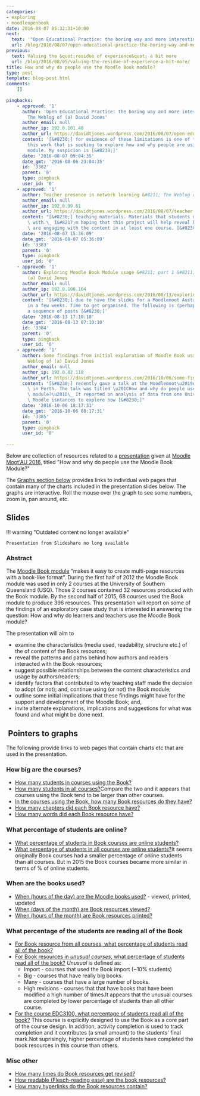 ```yaml
---
categories:
- exploring
- moodleopenbook
date: 2016-08-07 05:32:31+10:00
next:
  text: '"Open Educational Practice: the boring way and more interesting ways"'
  url: /blog/2016/08/07/open-educational-practice-the-boring-way-and-more-interesting-ways/
previous:
  text: Valuing the &quot;residue of experience&quot; a bit more
  url: /blog/2016/08/05/valuing-the-residue-of-experience-a-bit-more/
title: How and why do people use the Moodle Book module?
type: post
template: blog-post.html
comments:
    []
    
pingbacks:
    - approved: '1'
      author: 'Open Educational Practice: the boring way and more interesting ways &#8211;
        The Weblog of (a) David Jones'
      author_email: null
      author_ip: 192.0.101.48
      author_url: https://davidtjones.wordpress.com/2016/08/07/open-educational-practice-the-boring-way-and-more-interesting-ways/
      content: '[&#8230;] for evidence of these limitations is one of the reasons behind
        this work that is seeking to explore how and why people are using the Moodle Book
        module. My suspicion is [&#8230;]'
      date: '2016-08-07 09:04:35'
      date_gmt: '2016-08-06 23:04:35'
      id: '3382'
      parent: '0'
      type: pingback
      user_id: '0'
    - approved: '1'
      author: Teacher presence in network learning &#8211; The Weblog of (a) David Jones
      author_email: null
      author_ip: 192.0.99.61
      author_url: https://davidtjones.wordpress.com/2016/08/07/teacher-presence-in-network-learning/
      content: "[&#8230;] teaching materials. Materials that students may not be engaging\
        \ with.\_ I&#8217;m hoping that this project will help reveal how and if students\
        \ are engaging with the content in at least one course. [&#8230;]"
      date: '2016-08-07 15:36:09'
      date_gmt: '2016-08-07 05:36:09'
      id: '3383'
      parent: '0'
      type: pingback
      user_id: '0'
    - approved: '1'
      author: Exploring Moodle Book Module usage &#8211; part 1 &#8211; The Weblog of
        (a) David Jones
      author_email: null
      author_ip: 192.0.100.104
      author_url: https://davidtjones.wordpress.com/2016/08/13/exploring-moodle-book-module-usage-part-1/
      content: '[&#8230;] due to have the slides for a Moodlemoot Australia presentation
        in a few weeks. Time to get organised. The following is (perhaps) the first of
        a sequence of posts [&#8230;]'
      date: '2016-08-13 17:10:10'
      date_gmt: '2016-08-13 07:10:10'
      id: '3384'
      parent: '0'
      type: pingback
      user_id: '0'
    - approved: '1'
      author: Some findings from initial exploration of Moodle Book usage &#8211; The
        Weblog of (a) David Jones
      author_email: null
      author_ip: 192.0.82.118
      author_url: https://davidtjones.wordpress.com/2016/10/06/some-findings-from-initial-exploration-of-moodle-book-usage/
      content: "[&#8230;] recently gave a talk at the Moodlemoot\u2019AU 2016 conference\
        \ in Perth. The talk was titled \u201CHow and why do people use the Moodle Book\
        \ module?\u201D\_ It reported on analysis of data from one University&#8217;s\
        \ Moodle isntances to explore how [&#8230;]"
      date: '2016-10-06 18:17:31'
      date_gmt: '2016-10-06 08:17:31'
      id: '3385'
      parent: '0'
      type: pingback
      user_id: '0'
    
---
```

Below are collection of resources related to a [presentation](https://mootau.moodlemoot.org/mod/data/view.php?d=20&rid=762&filter=1) given at [Moodle Moot'AU 2016](https://mootau.moodlemoot.org/course/view.php?id=62), titled "How and why do people use the Moodle Book Module?"

The [Graphs section below](/blog/2016/08/07/how-and-why-do-people-use-the-moodle-book-module/#graphs) provides links to individual web pages that contain many of the charts included in the presentation slides below. The graphs are interactive. Roll the mouse over the graph to see some numbers, zoom in, pan around, etc.

## Slides


!!! warning "Outdated content no longer available"

    Presentation from Slideshare no long available


### Abstract

The [Moodle Book module](https://docs.moodle.org/31/en/Book_module) “makes it easy to create multi-page resources with a book-like format”. During the first half of 2012 the Moodle Book module was used in only 2 courses at the University of Southern Queensland (USQ). Those 2 courses contained 32 resources produced with the Book module. By the second half of 2015, 68 courses used the Book module to produce 396 resources. This presentation will report on some of the findings of an exploratory case study that is interested in answering the question: How and why do learners and teachers use the Moodle Book module?

The presentation will aim to

- examine the characteristics (media used, readability, structure etc.) of the of content of the Book resources;
- reveal the patterns and paths behind how authors and readers interacted with the Book resources;
- suggest possible relationships between the content characteristics and usage by authors/readers;
- identify factors that contributed to why teaching staff made the decision to adopt (or not); and, continue using (or not) the Book module;
- outline some initial implications that these findings might have for the support and development of the Moodle Book; and,
- invite alternate explanations, implications and suggestions for what was found and what might be done next.

##  Pointers to graphs

The following provide links to web pages that contain charts etc that are used in the presentation.

### How big are the courses?

- [How many students in courses using the Book?](http://djon.es/moot2016/13_howBig.html)
- [How many students in all courses?](http://djon.es/moot2016/21_howBigAll.html)Compare the two and it appears that courses using the Book tend to be larger than other courses.
- [In the courses using the Book, how many Book resources do they have?](http://djon.es/moot2016/29_numBooks.html)
- [How many chapters did each Book resource have?](http://djon.es/moot2016/31_numChapters.html)
- [How many words did each Book resource have?](http://djon.es/moot2016/33_numWords.html)

### What percentage of students are online?

- [What percentage of students in Book courses are online students?](http://djon.es/moot2016/24_onlinePercent.html)
- [What percentage of students in all courses are online students?](http://djon.es/moot2016/25_onlinePercentAll.html)It seems originally Book courses had a smaller percentage of online students than all courses. But in 2015 the Book courses became more similar in terms of % of online students.

### When are the books used?

- [When (hours of the day) are the Moodle books used?](http://djon.es/moot2016/37_bookUsage.html) - viewed, printed, updated
- [When (days of the month) are Book resources viewed?](http://djon.es/moot2016/39_heatmap_allViews/index.html)
- [When (hours of the month) are Book resources printed?](http://djon.es/moot2016/40_heatmap_Prints/index.html)

### What percentage of the students are reading all of the Book

- [For Book resource from all courses, what percentage of students read all of the book?](http://djon.es/moot2016/howRead/41_all.html)
- [For Book resources in _unusual courses_, what percentage of students read all of the book?](http://djon.es/moot2016/howRead/42_strange.html) _Unusual_ is defined as:
    - Import - courses that used the Book import (~10% students)
    - Big - courses that have really big books.
    - Many - courses that have a large number of books.
    - High revisions - courses that that have books that have been modified a high number of times.It appears that the unusual courses are completed by lower percentage of students than all other course.
- [For the course EDC3100, what percentage of students read all of the book?](http://djon.es/moot2016/howRead/43_3100.html) This course is explicitly designed to use the Book as a core part of the course design. In addition, activity completion is used to track completion and it contributes (a small amount) to the students' final mark.Not suprisingly, higher percentage of students have completed the book resources in this course than others.

### Misc other

- [How many times do Book resources get revised?](http://djon.es/moot2016/51_numRevisions.html)
- [How readable (Flesch-reading ease) are the book resources?](http://djon.es/moot2016/58_readability.html)
- [How many hyperlinks do the Book resources contain?](http://djon.es/moot2016/60_howManyLinks.html)
